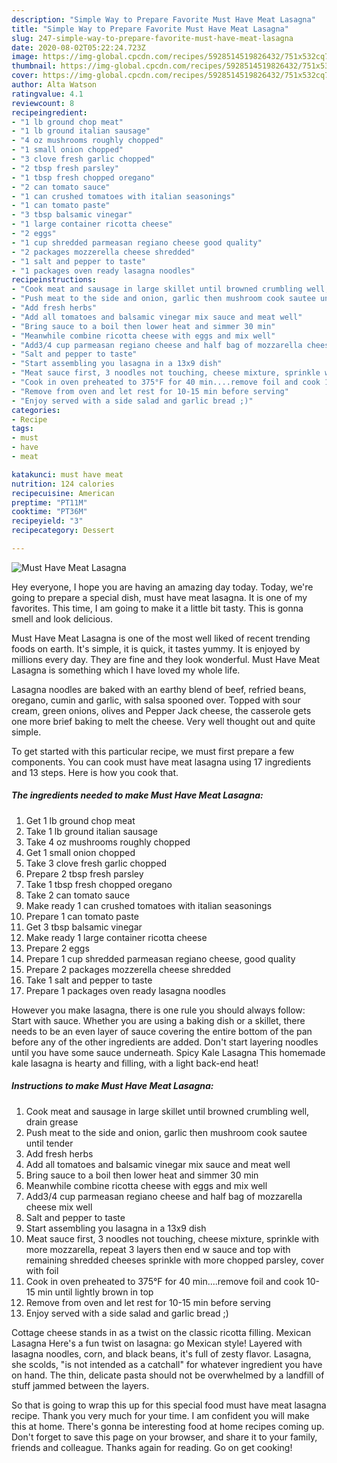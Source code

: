 ```yaml
---
description: "Simple Way to Prepare Favorite Must Have Meat Lasagna"
title: "Simple Way to Prepare Favorite Must Have Meat Lasagna"
slug: 247-simple-way-to-prepare-favorite-must-have-meat-lasagna
date: 2020-08-02T05:22:24.723Z
image: https://img-global.cpcdn.com/recipes/5928514519826432/751x532cq70/must-have-meat-lasagna-recipe-main-photo.jpg
thumbnail: https://img-global.cpcdn.com/recipes/5928514519826432/751x532cq70/must-have-meat-lasagna-recipe-main-photo.jpg
cover: https://img-global.cpcdn.com/recipes/5928514519826432/751x532cq70/must-have-meat-lasagna-recipe-main-photo.jpg
author: Alta Watson
ratingvalue: 4.1
reviewcount: 8
recipeingredient:
- "1 lb ground chop meat"
- "1 lb ground italian sausage"
- "4 oz mushrooms roughly chopped"
- "1 small onion chopped"
- "3 clove fresh garlic chopped"
- "2 tbsp fresh parsley"
- "1 tbsp fresh chopped oregano"
- "2 can tomato sauce"
- "1 can crushed tomatoes with italian seasonings"
- "1 can tomato paste"
- "3 tbsp balsamic vinegar"
- "1 large container ricotta cheese"
- "2 eggs"
- "1 cup shredded parmeasan regiano cheese good quality"
- "2 packages mozzerella cheese shredded"
- "1 salt and pepper to taste"
- "1 packages oven ready lasagna noodles"
recipeinstructions:
- "Cook meat and sausage in large skillet until browned crumbling well, drain grease"
- "Push meat to the side and onion, garlic then mushroom cook sautee until tender"
- "Add fresh herbs"
- "Add all tomatoes and balsamic vinegar mix sauce and meat well"
- "Bring sauce to a boil then lower heat and simmer 30 min"
- "Meanwhile combine ricotta cheese with eggs and mix well"
- "Add3/4 cup parmeasan regiano cheese and half bag of mozzarella cheese mix well"
- "Salt and pepper to taste"
- "Start assembling you lasagna in a 13x9 dish"
- "Meat sauce first, 3 noodles not touching, cheese mixture, sprinkle with more mozzarella, repeat 3 layers then end w sauce and top with remaining shredded cheeses sprinkle with more chopped parsley,  cover with foil"
- "Cook in oven preheated to 375°F for 40 min....remove foil and cook 10-15 min until lightly brown in top"
- "Remove from oven and let rest for 10-15 min before serving"
- "Enjoy served with a side salad and garlic bread ;)"
categories:
- Recipe
tags:
- must
- have
- meat

katakunci: must have meat 
nutrition: 124 calories
recipecuisine: American
preptime: "PT11M"
cooktime: "PT36M"
recipeyield: "3"
recipecategory: Dessert

---
```



![Must Have Meat Lasagna](https://img-global.cpcdn.com/recipes/5928514519826432/751x532cq70/must-have-meat-lasagna-recipe-main-photo.jpg)

Hey everyone, I hope you are having an amazing day today. Today, we're going to prepare a special dish, must have meat lasagna. It is one of my favorites. This time, I am going to make it a little bit tasty. This is gonna smell and look delicious.

Must Have Meat Lasagna is one of the most well liked of recent trending foods on earth. It's simple, it is quick, it tastes yummy. It is enjoyed by millions every day. They are fine and they look wonderful. Must Have Meat Lasagna is something which I have loved my whole life.

Lasagna noodles are baked with an earthy blend of beef, refried beans, oregano, cumin and garlic, with salsa spooned over. Topped with sour cream, green onions, olives and Pepper Jack cheese, the casserole gets one more brief baking to melt the cheese. Very well thought out and quite simple.


To get started with this particular recipe, we must first prepare a few components. You can cook must have meat lasagna using 17 ingredients and 13 steps. Here is how you cook that.

<!--inarticleads1-->

##### The ingredients needed to make Must Have Meat Lasagna:

1. Get 1 lb ground chop meat
1. Take 1 lb ground italian sausage
1. Take 4 oz mushrooms roughly chopped
1. Get 1 small onion chopped
1. Take 3 clove fresh garlic chopped
1. Prepare 2 tbsp fresh parsley
1. Take 1 tbsp fresh chopped oregano
1. Take 2 can tomato sauce
1. Make ready 1 can crushed tomatoes with italian seasonings
1. Prepare 1 can tomato paste
1. Get 3 tbsp balsamic vinegar
1. Make ready 1 large container ricotta cheese
1. Prepare 2 eggs
1. Prepare 1 cup shredded parmeasan regiano cheese, good quality
1. Prepare 2 packages mozzerella cheese shredded
1. Take 1 salt and pepper to taste
1. Prepare 1 packages oven ready lasagna noodles


However you make lasagna, there is one rule you should always follow: Start with sauce. Whether you are using a baking dish or a skillet, there needs to be an even layer of sauce covering the entire bottom of the pan before any of the other ingredients are added. Don&#39;t start layering noodles until you have some sauce underneath. Spicy Kale Lasagna This homemade kale lasagna is hearty and filling, with a light back-end heat! 

<!--inarticleads2-->

##### Instructions to make Must Have Meat Lasagna:

1. Cook meat and sausage in large skillet until browned crumbling well, drain grease
1. Push meat to the side and onion, garlic then mushroom cook sautee until tender
1. Add fresh herbs
1. Add all tomatoes and balsamic vinegar mix sauce and meat well
1. Bring sauce to a boil then lower heat and simmer 30 min
1. Meanwhile combine ricotta cheese with eggs and mix well
1. Add3/4 cup parmeasan regiano cheese and half bag of mozzarella cheese mix well
1. Salt and pepper to taste
1. Start assembling you lasagna in a 13x9 dish
1. Meat sauce first, 3 noodles not touching, cheese mixture, sprinkle with more mozzarella, repeat 3 layers then end w sauce and top with remaining shredded cheeses sprinkle with more chopped parsley,  cover with foil
1. Cook in oven preheated to 375°F for 40 min....remove foil and cook 10-15 min until lightly brown in top
1. Remove from oven and let rest for 10-15 min before serving
1. Enjoy served with a side salad and garlic bread ;)


Cottage cheese stands in as a twist on the classic ricotta filling. Mexican Lasagna Here&#39;s a fun twist on lasagna: go Mexican style! Layered with lasagna noodles, corn, and black beans, it&#39;s full of zesty flavor. Lasagna, she scolds, &#34;is not intended as a catchall&#34; for whatever ingredient you have on hand. The thin, delicate pasta should not be overwhelmed by a landfill of stuff jammed between the layers. 

So that is going to wrap this up for this special food must have meat lasagna recipe. Thank you very much for your time. I am confident you will make this at home. There's gonna be interesting food at home recipes coming up. Don't forget to save this page on your browser, and share it to your family, friends and colleague. Thanks again for reading. Go on get cooking!
